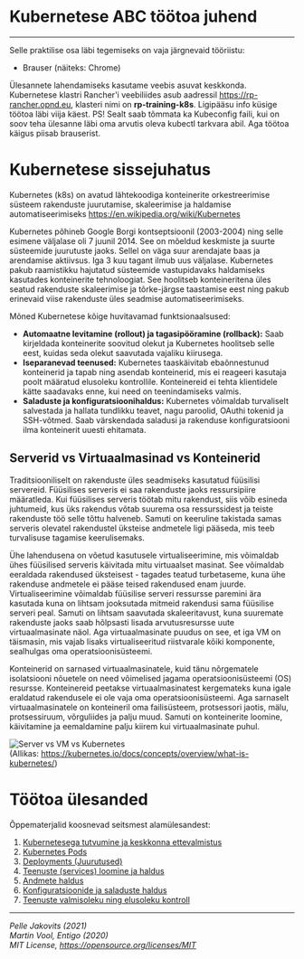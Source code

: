# Kubernetese ABC töötoa juhend
---

Selle praktilise osa läbi tegemiseks on vaja järgnevaid tööriistu: 
- Brauser (näiteks: Chrome)

Ülesannete lahendamiseks kasutame veebis asuvat keskkonda.  
Kubernetese klastri Rancher'i veebiliides asub aadressil https://rp-rancher.opnd.eu, klasteri nimi on **rp-training-k8s**. Ligipääsu info küsige töötoa läbi viija käest. 
PS! Sealt saab tõmmata ka Kubeconfig faili, kui on soov teha ülesanne läbi oma arvutis oleva kubectl tarkvara abil. Aga töötoa käigus piisab brauserist. 

# Kubernetese sissejuhatus 

Kubernetes (k8s) on avatud lähtekoodiga konteinerite orkestreerimise süsteem rakenduste juurutamise, skaleerimise ja haldamise automatiseerimiseks https://en.wikipedia.org/wiki/Kubernetes

Kubernetes põhineb Google Borgi kontseptsioonil (2003-2004) ning selle esimene väljalase oli 7 juunil 2014. 
See on mõeldud keskmiste ja suurte süsteemide juurutuste jaoks. Sellel on väga suur arendajate baas ja arendamise aktiivsus. Iga 3 kuu tagant ilmub uus väljalase. Kubernetes pakub raamistikku hajutatud süsteemide vastupidavaks haldamiseks kasutades konteinerite tehnoloogiat. See hoolitseb konteineritena üles seatud rakenduste skaleerimise ja tõrke-järgse taastamise eest ning pakub erinevaid viise rakenduste üles seadmise automatiseerimiseks.  

Mõned Kubernetese kõige huvitavamad funktsionaalsused:
- **Automaatne levitamine (rollout) ja tagasipööramine (rollback):** Saab kirjeldada konteinerite soovitud olekut ja Kubernetes hoolitseb selle eest, kuidas seda olekut saavutada vajaliku kiirusega.  
- **Iseparanevad teenused:** Kubernetes taaskäivitab ebaõnnestunud konteinerid ja tapab ning asendab konteinerid, mis ei reageeri kasutaja poolt määratud elusoleku kontrollile. Konteinereid ei tehta klientidele kätte saadavaks enne, kui need on teenindamiseks valmis.
- **Saladuste ja konfiguratsioonihaldus:** Kubernetes võimaldab turvaliselt salvestada ja hallata tundlikku teavet, nagu paroolid, OAuthi tokenid ja SSH-võtmed. Saab värskendada saladusi ja rakenduse konfiguratsiooni ilma konteinerit uuesti ehitamata. 

## Serverid vs Virtuaalmasinad vs Konteinerid 

Traditsiooniliselt on rakenduste üles seadmiseks kasutatud füüsilisi servereid. Füüsilises serveris ei saa rakenduste jaoks ressursipiire määratleda. Kui füüsilises serveris töötab mitu rakendust, siis võib esineda juhtumeid, kus üks rakendus võtab suurema osa ressurssidest ja teiste rakenduste töö selle tõttu halveneb. Samuti on keeruline takistada samas serveris olevatel rakendustel üksteise andmetele ligi pääseda, mis teeb turvalisuse tagamise keerulisemaks. 

Ühe lahendusena on võetud kasutusele virtualiseerimine, mis võimaldab ühes füüsilised serveris käivitada mitu virtuaalset masinat. See võimaldab eeraldada rakendused üksteisest - tagades teatud turbetaseme, kuna ühe rakenduse andmetele ei pääse teised rakendused enam juurde. Virtualiseerimine võimaldab füüsilise serveri ressursse paremini ära kasutada kuna on lihtsam jooksutada mitmeid rakendusi sama füüsilise serveri peal. Samuti on lihtsam saavutada skaleeritavust, kuna suuremate rakenduste jaoks saab hõlpsasti lisada arvutusresursse uute virtuaalmasinate näol. Aga virtuaalmasinate puudus on see, et iga VM on täismasin, mis vajab lisaks virtualiseeritud riistvarale kõiki komponente, sealhulgas oma operatsioonisüsteemi.

Konteinerid on sarnased virtuaalmasinatele, kuid tänu nõrgematele isolatsiooni nõuetele on need võimelised jagama operatsioonisüsteemi (OS) resursse. Konteinereid peetakse virtuaalmasinatest kergemateks kuna igale eraldatud rakendusele ei ole vaja oma operatsioonisüsteemi. Aga sarnaselt virtuaalmasinatele on konteineril oma failisüsteem, protsessori jaotis, mälu, protsessiruum, võrguliides ja palju muud. Samuti on konteinerite loomine, käivitamine ja eemaldamine palju kiirem kui virtuaalmasinate puhul. 

![Server vs VM vs Kubernetes](https://d33wubrfki0l68.cloudfront.net/26a177ede4d7b032362289c6fccd448fc4a91174/eb693/images/docs/container_evolution.svg)  
(Allikas: https://kubernetes.io/docs/concepts/overview/what-is-kubernetes/)



# Töötoa ülesanded 

Õppematerjalid koosnevad seitsmest alamülesandest: 

1. [Kubernetesega tutvumine ja keskkonna ettevalmistus](1/readme.md)
2. [Kubernetes Pods](2/readme.md)
3. [Deployments (Juurutused)](3/readme.md)
4. [Teenuste (services) loomine ja haldus](4/readme.md)
5. [Andmete haldus](5/readme.md)
6. [Konfiguratsioonide ja saladuste haldus](6/readme.md)
7. [Teenuste valmisoleku ning elusoleku kontroll](7/readme.md)


---

*Pelle Jakovits (2021)*  
*Martin Vool, Entigo (2020)*  
*MIT License, https://opensource.org/licenses/MIT*
